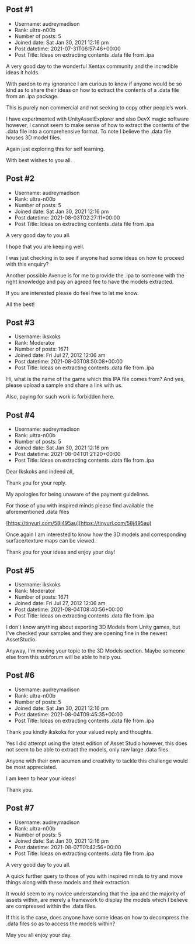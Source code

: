 ## Post #1
- Username: audreymadison
- Rank: ultra-n00b
- Number of posts: 5
- Joined date: Sat Jan 30, 2021 12:16 pm
- Post datetime: 2021-07-31T06:57:46+00:00
- Post Title: Ideas on extracting contents .data file from .ipa

A very good day to the wonderful Xentax community and the incredible ideas it holds.

With pardon to my ignorance I am curious to know if anyone would be so kind as to share their ideas on how to extract the contents of a .data file from an .ipa package.

This is purely non commercial and not seeking to copy other people’s work. 

I have experimented with UnityAssetExplorer and also DevX magic software however, I cannot seem to make sense of how to extract the contents of the .data file into a comprehensive format. To note I believe the .data file houses 3D model files. 

Again just exploring this for self learning.

With best wishes to you all.
## Post #2
- Username: audreymadison
- Rank: ultra-n00b
- Number of posts: 5
- Joined date: Sat Jan 30, 2021 12:16 pm
- Post datetime: 2021-08-03T02:27:11+00:00
- Post Title: Ideas on extracting contents .data file from .ipa

A very good day to you all.

I hope that you are keeping well.

I was just checking in to see if anyone had some ideas on how to proceed with this enquiry?

Another possible Avenue is for me to provide the .ipa to someone with the right knowledge and pay an agreed fee to have the models extracted.

If you are interested please do feel free to let me know.

All the best!
## Post #3
- Username: ikskoks
- Rank: Moderator
- Number of posts: 1671
- Joined date: Fri Jul 27, 2012 12:06 am
- Post datetime: 2021-08-03T08:50:08+00:00
- Post Title: Ideas on extracting contents .data file from .ipa

Hi, what is the name of the game which this IPA file comes from?
And yes, please upload a sample and share a link with us.

Also, paying for such work is forbidden here.
## Post #4
- Username: audreymadison
- Rank: ultra-n00b
- Number of posts: 5
- Joined date: Sat Jan 30, 2021 12:16 pm
- Post datetime: 2021-08-04T01:21:20+00:00
- Post Title: Ideas on extracting contents .data file from .ipa

Dear Ikskoks and indeed all,

Thank you for your reply.

My apologies for being unaware of the payment guidelines.

For those of you with inspired minds please find available the aforementioned .data files 

[https://tinyurl.com/58j495au](https://tinyurl.com/58j495au)

Once again I am interested to know how the 3D models and corresponding surface/texture maps can be viewed.

Thank you for your ideas and enjoy your day!
## Post #5
- Username: ikskoks
- Rank: Moderator
- Number of posts: 1671
- Joined date: Fri Jul 27, 2012 12:06 am
- Post datetime: 2021-08-04T08:40:56+00:00
- Post Title: Ideas on extracting contents .data file from .ipa

I don't know anything about exporting 3D Models from Unity games,
but I've checked your samples and they are opening fine in the newest AssetStudio.

Anyway, I'm moving your topic to the 3D Models section. 
Maybe someone else from this subforum will be able to help you.
## Post #6
- Username: audreymadison
- Rank: ultra-n00b
- Number of posts: 5
- Joined date: Sat Jan 30, 2021 12:16 pm
- Post datetime: 2021-08-04T09:45:35+00:00
- Post Title: Ideas on extracting contents .data file from .ipa

Thank you kindly ikskoks for your valued reply and thoughts.

Yes I did attempt using the latest edition of Asset Studio however, this does not seem to be able to extract the models, only raw large .data files.

Anyone with their own acumen and creativity to tackle this challenge would be most appreciated. 

I am keen to hear your ideas!

Thank you.
## Post #7
- Username: audreymadison
- Rank: ultra-n00b
- Number of posts: 5
- Joined date: Sat Jan 30, 2021 12:16 pm
- Post datetime: 2021-08-07T01:42:56+00:00
- Post Title: Ideas on extracting contents .data file from .ipa

A very good day to you all.

A quick further query to those of you with inspired minds to try and move things along with these models and their extraction.

It would seem to my novice understanding that the .ipa and the majority of assets within, are merely a framework to display the models which I believe are compressed within the .data files.

If this is the case, does anyone have some ideas on how to decompress the .data files so as to access the models within?

May you all enjoy your day.
